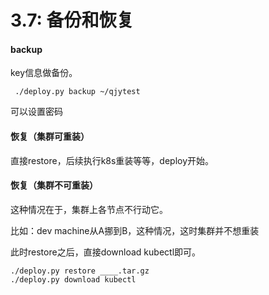# 3.7: 备份和恢复

#### backup

key信息做备份。

```
 ./deploy.py backup ~/qjytest
```

可以设置密码

#### 恢复（集群可重装）

直接restore，后续执行k8s重装等等，deploy开始。

#### 恢复（集群不可重装）

这种情况在于，集群上各节点不行动它。

比如：dev machine从A挪到B，这种情况，这时集群并不想重装

此时restore之后，直接download kubectl即可。

```
./deploy.py restore ____.tar.gz
./deploy.py download kubectl
```

